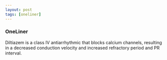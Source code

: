 ```yaml
---
layout: post
tags: [oneliner]
---
```



### OneLiner

Diltiazem is a class IV antiarrhythmic that blocks calcium channels, resulting in a decreased conduction velocity and increased refractory period and PR interval.
